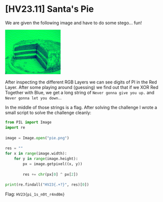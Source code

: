 # [HV23.11] Santa's Pie

We are given the following image and have to do some stego... fun!

![Santa's Pie](pie.png)

After inspecting the different RGB Layers we can see digits of PI in the Red Layer. After some playing around (guessing) we find out that if we XOR Red Together with Blue, we get a long string of `Never gonna give you up.` and `Never gonna let you down.`.

In the middle of those strings is a flag. After solving the challenge I wrote a small script to solve the challenge cleanly:

```py
from PIL import Image
import re

image = Image.open("pie.png")

res = ""
for x in range(image.width):
    for y in range(image.height):
        px = image.getpixel((x, y))

        res += chr(px[0] ^ px[2])

print(re.findall("HV23{.+?}", res)[0])
```

Flag: `HV23{pi_1s_n0t_r4nd0m}`